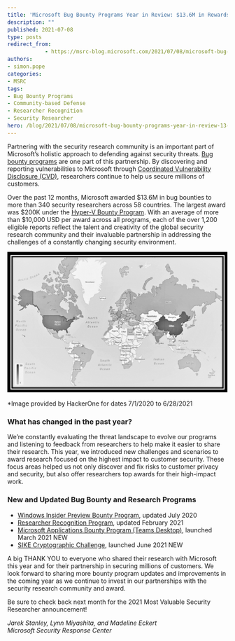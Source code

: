 ```yaml
---
title: 'Microsoft Bug Bounty Programs Year in Review: $13.6M in Rewards'
description: ""
published: 2021-07-08
type: posts
redirect_from:
            - https://msrc-blog.microsoft.com/2021/07/08/microsoft-bug-bounty-programs-year-in-review-13-6m-in-rewards/
authors:
- simon.pope
categories:
- MSRC
tags:
- Bug Bounty Programs
- Community-based Defense
- Researcher Recognition
- Security Researcher
hero: /blog/2021/07/08/microsoft-bug-bounty-programs-year-in-review-13-6m-in-rewards/img/wp-content-uploads-2021-07-Screenshot-2021-07-07-155703-1024x653.png
---
```

Partnering with the security research community is an important part of Microsoft’s holistic approach to defending against security threats. [Bug bounty programs](https://www.microsoft.com/en-us/msrc/bounty?rtc=1) are one part of this partnership. By discovering and reporting vulnerabilities to Microsoft through [Coordinated Vulnerability Disclosure (CVD)](https://www.microsoft.com/en-us/msrc/cvd), researchers continue to help us secure millions of customers.

Over the past 12 months, Microsoft awarded $13.6M in bug bounties to more than 340 security researchers across 58 countries. The largest award was $200K under the [Hyper-V Bounty Program](https://www.microsoft.com/en-us/msrc/bounty-hyper-v?rtc=1). With an average of more than \$10,000 USD per award across all programs, each of the over 1,200 eligible reports reflect the talent and creativity of the global security research community and their invaluable partnership in addressing the challenges of a constantly changing security environment.

![Image provided by HackerOne, global map](./img/wp-content-uploads-2021-07-Screenshot-2021-07-07-155703-1024x653.png)

\*Image provided by HackerOne for dates 7/1/2020 to 6/28/2021

### **What has changed in the past year?**

We’re constantly evaluating the threat landscape to evolve our programs and listening to feedback from researchers to help make it easier to share their research. This year, we introduced new challenges and scenarios to award research focused on the highest impact to customer security. These focus areas helped us not only discover and fix risks to customer privacy and security, but also offer researchers top awards for their high-impact work.

### **New and Updated Bug Bounty and Research Programs**

- [Windows Insider Preview Bounty Program](https://msrc-blog.microsoft.com/2020/07/24/updates-to-the-windows-insider-preview-bounty-program/), updated July 2020
- [Researcher Recognition Program](https://www.microsoft.com/en-us/msrc/researcher-recognition-program), updated February 2021
- [Microsoft Applications Bounty Program (Teams Desktop)](https://www.microsoft.com/en-us/msrc/bounty-applications), launched March 2021 NEW
- [SIKE Cryptographic Challenge](https://www.microsoft.com/en-us/msrc/sike-cryptographic-challenge?rtc=1), launched June 2021 NEW

A big THANK YOU to everyone who shared their research with Microsoft this year and for their partnership in securing millions of customers. We look forward to sharing more bounty program updates and improvements in the coming year as we continue to invest in our partnerships with the security research community and award.

Be sure to check back next month for the 2021 Most Valuable Security Researcher announcement!

_Jarek Stanley, Lynn Miyashita, and Madeline Eckert_  
_Microsoft Security Response Center_
